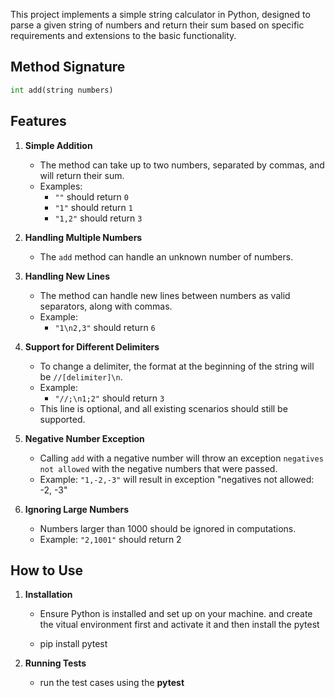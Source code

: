 This project implements a simple string calculator in Python, designed to parse a given string of numbers and return their sum based on specific requirements and extensions to the basic functionality.

## Method Signature
```python
int add(string numbers)
```

## Features

1. **Simple Addition**
    - The method can take up to two numbers, separated by commas, and will return their sum.
    - Examples:
      - `""` should return `0`
      - `"1"` should return `1`
      - `"1,2"` should return `3`

2. **Handling Multiple Numbers**
    - The `add` method can handle an unknown number of numbers.

3. **Handling New Lines**
    - The method can handle new lines between numbers as valid separators, along with commas.
    - Example:
      - `"1\n2,3"` should return `6`

4. **Support for Different Delimiters**
    - To change a delimiter, the format at the beginning of the string will be `//[delimiter]\n`.
    - Example:
      - `"//;\n1;2"` should return `3`
    - This line is optional, and all existing scenarios should still be supported.

5. **Negative Number Exception**
    - Calling `add` with a negative number will throw an exception `negatives not allowed` with the negative numbers that were passed.
    - Example: `"1,-2,-3"` will result in exception "negatives not allowed: -2, -3"

6. **Ignoring Large Numbers**

    - Numbers larger than 1000 should be ignored in computations.
    - Example: `"2,1001"` should return 2

## How to Use

1. **Installation**
    - Ensure Python is installed and set up on your machine. and create the vitual environment first and activate it and then install the pytest

    - pip install pytest


2. **Running Tests**
    - run the test cases using the **pytest**
